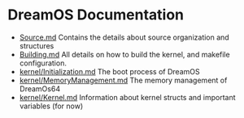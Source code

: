 # DreamOS Documentation

* [Source.md](Source.md) Contains the details about source organization and structures
* [Building.md](Building.md) All details on how to build the kernel, and makefile configuration.
* [kernel/Initialization.md](kernel/Initialization.md) The boot process of DreamOS
* [kernel/MemoryManagement.md](kernel/MemoryManagement.md) The memory management of DreamOs64
* [kernel/Kernel.md](kernel/Kernel.md) Information about kernel structs and important variables (for now)


